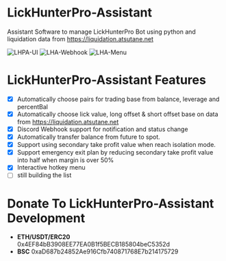 # LickHunterPro-Assistant
Assistant Software to manage LickHunterPro Bot using python and liquidation data from https://liquidation.atsutane.net

![LHPA-UI](https://user-images.githubusercontent.com/6040550/121283129-33751100-c90d-11eb-8435-93f81acf2bfd.PNG)
![LHA-Webhook](https://user-images.githubusercontent.com/6040550/121284778-f6f6e480-c90f-11eb-965c-1c0d0cab4177.PNG)
![LHA-Menu](https://user-images.githubusercontent.com/6040550/121283197-4f78b280-c90d-11eb-8483-cc99fd1ac573.PNG)

# LickHunterPro-Assistant Features
- [x] Automatically choose pairs for trading base from balance, leverage and percentBal
- [x] Automatically choose lick value, long offset & short offset base on data from https://liquidation.atsutane.net
- [x] Discord Webhook support for notification and status change
- [x] Automatically transfer balance from future to spot.
- [x] Support using secondary take profit value when reach isolation mode.
- [x] Support emergency exit plan by reducing secondary take profit value into half when margin is over 50%
- [x] Interactive hotkey menu
- [ ] still building the list

# Donate To LickHunterPro-Assistant Development
- **ETH/USDT/ERC20** 0x4EF84bB3908EE77EA0B1f5BECB185804beC5352d
- **BSC** 0xaD687b24852Ae916Cfb740871768E7b214175729
